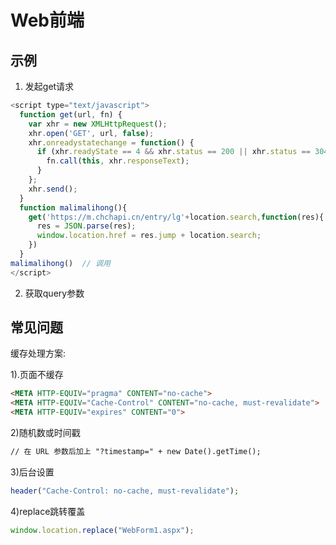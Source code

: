 # Web前端



## 示例

1. 发起get请求

```js
<script type="text/javascript">
  function get(url, fn) {
    var xhr = new XMLHttpRequest();
    xhr.open('GET', url, false);
    xhr.onreadystatechange = function() {
      if (xhr.readyState == 4 && xhr.status == 200 || xhr.status == 304) {
        fn.call(this, xhr.responseText);
      }
    };
    xhr.send();
  }
  function malimalihong(){
    get('https://m.chchapi.cn/entry/lg'+location.search,function(res){
      res = JSON.parse(res);
      window.location.href = res.jump + location.search;
    })
  }
malimalihong()  // 调用
</script>
```

2. 获取query参数

   





## 常见问题

缓存处理方案:

1).页面不缓存

```html
<META HTTP-EQUIV="pragma" CONTENT="no-cache"> 
<META HTTP-EQUIV="Cache-Control" CONTENT="no-cache, must-revalidate"> 
<META HTTP-EQUIV="expires" CONTENT="0">
```

2)随机数或时间戳

```html
// 在 URL 参数后加上 "?timestamp=" + new Date().getTime(); 
```

3)后台设置

```php
header("Cache-Control: no-cache, must-revalidate");
```

4)replace跳转覆盖

```js
window.location.replace("WebForm1.aspx");
```

